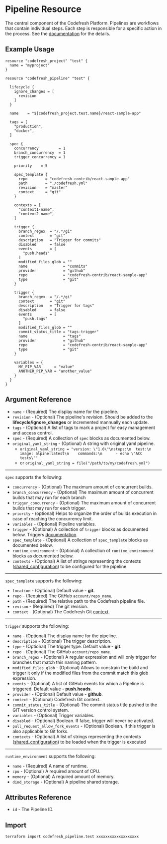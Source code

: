 # Pipeline Resource

The central component of the Codefresh Platform. Pipelines are workflows that contain individual steps. Each step is responsible for a specific action in the process.
See the [documentation](https://codefresh.io/docs/docs/configure-ci-cd-pipeline/introduction-to-codefresh-pipelines/) for the details.

## Example Usage

```hcl
resource "codefresh_project" "test" {
  name = "myproject"
}

resource "codefresh_pipeline" "test" {

  lifecycle {
    ignore_changes = [
      revision
    ]
  }

  name    = "${codefresh_project.test.name}/react-sample-app"

  tags = [
    "production",
    "docker",
  ]

  spec {
    concurrency         = 1
    branch_concurrency  = 1
    trigger_concurrency = 1

    priority    = 5

    spec_template {
      repo        = "codefresh-contrib/react-sample-app"
      path        = "./codefresh.yml"
      revision    = "master"
      context     = "git"
    }

    contexts = [
      "context1-name",
      "context2-name",
    ]

    trigger {
      branch_regex  = "/.*/gi"
      context       = "git"
      description   = "Trigger for commits"
      disabled      = false
      events        = [
        "push.heads"
      ]
      modified_files_glob = ""
      name                = "commits"
      provider            = "github"
      repo                = "codefresh-contrib/react-sample-app"
      type                = "git"
    }

    trigger {
      branch_regex  = "/.*/gi"
      context       = "git"
      description   = "Trigger for tags"
      disabled      = false
      events        = [
        "push.tags"
      ]
      modified_files_glob = ""
      commit_status_title = "tags-trigger"
      name                = "tags"
      provider            = "github"
      repo                = "codefresh-contrib/react-sample-app"
      type                = "git"
    }

    variables = {
      MY_PIP_VAR      = "value"
      ANOTHER_PIP_VAR = "another_value"
    }
  }
}
```

## Argument Reference

- `name` - (Required) The display name for the pipeline.
- `revision` - (Optional) The pipeline's revision. Should be added to the **lifecycle/ignore_changes** or incremented mannually each update.
- `tags` - (Optional) A list of tags to mark a project for easy management and access control.
- `spec` - (Required) A collection of `spec` blocks as documented below.
- `original_yaml_string` - (Optional) A string with original yaml pipeline.
  - `original_yaml_string = "version: \"1.0\"\nsteps:\n  test:\n    image: alpine:latest\n    commands:\n      - echo \"ACC tests\""`
  - or `original_yaml_string = file("/path/to/my/codefresh.yml")`

---

`spec` supports the following:

- `concurrency` - (Optional) The maximum amount of concurrent builds.
- `branch_concurrency` - (Optional) The maximum amount of concurrent builds that may run for each branch
- `trigger_concurrency` - (Optional) The maximum amount of concurrent builds that may run for each trigger.
- `priority` - (optional) Helps to organize the order of builds execution in case of reaching the concurrency limit.
- `variables` - (Optional) Pipeline variables.
- `trigger` - (Optional) A collection of `trigger` blocks as documented below. Triggers [documentation](https://codefresh.io/docs/docs/configure-ci-cd-pipeline/triggers/git-triggers/).
- `spec_template` - (Optional) A collection of `spec_template` blocks as documented below.
- `runtime_environment` - (Optional) A collection of `runtime_environment` blocks as documented below.
- `contexts` - (Optional) A list of strings representing the contexts ([shared_configuration](https://codefresh.io/docs/docs/configure-ci-cd-pipeline/shared-configuration/)) to be configured for the pipeline

---

`spec_template` supports the following:

- `location` - (Optional) Default value - **git**.
- `repo` - (Required) The GitHub `account/repo_name`.
- `path` - (Required) The relative path to the Codefresh pipeline file.
- `revison` - (Required) The git revision.
- `context` - (Optional) The Codefresh Git [context](https://codefresh.io/docs/docs/integrations/git-providers/).

---

`trigger` supports the following:

- `name` - (Optional) The display name for the pipeline.
- `description` - (Optional) The trigger description.
- `type` - (Optional) The trigger type. Default value - **git**.
- `repo` - (Optional) The GitHub `account/repo_name`.
- `branch_regex` - (Optional) A regular expression and will only trigger for branches that match this naming pattern.
- `modified_files_glob` - (Optional) Allows to constrain the build and trigger it only if the modified files from the commit match this glob expression.
- `events` - (Optional) A list of GitHub events for which a Pipeline is triggered. Default value - **push.heads**.
- `provider` - (Optional) Default value - **github**.
- `context` - (Optional) Codefresh Git context.
- `commit_status_title` - (Optional) The commit status title pushed to the GIT version control system.
- `variables` - (Optional) Trigger variables.
- `disabled` - (Optional) Boolean. If false, trigger will never be activated.
- `pull_request_allow_fork_events` - (Optional) Boolean. If this trigger is also applicable to Git forks.
- `contexts` - (Optional) A list of strings representing the contexts ([shared_configuration](https://codefresh.io/docs/docs/configure-ci-cd-pipeline/shared-configuration/)) to be loaded when the trigger is executed
---

`runtime_environment` supports the following:

- `name` - (Required) A name of runtime.
- `cpu` - (Optional) A required amount of CPU.
- `memory` - (Optional) A required amount of memory.
- `dind_storage` - (Optional) A pipeline shared storage.

## Attributes Reference

- `id` - The Pipeline ID.

## Import

```sh
terraform import codefresh_pipeline.test xxxxxxxxxxxxxxxxxxx
```
